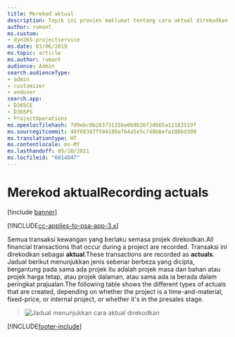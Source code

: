 ```yaml
---
title: Merekod aktual
description: Topik ini provies maklumat tentang cara aktual direkodkan.
author: rumant
ms.custom:
- dyn365-projectservice
ms.date: 03/06/2019
ms.topic: article
ms.author: rumant
audience: Admin
search.audienceType:
- admin
- customizer
- enduser
search.app:
- D365CE
- D365PS
- ProjectOperations
ms.openlocfilehash: 7d9ebc0b283731356e0b9b26f2d665a12183519f
ms.sourcegitcommit: 40f68387f594180af64a5e5c748b6efa188bd300
ms.translationtype: HT
ms.contentlocale: ms-MY
ms.lasthandoff: 05/10/2021
ms.locfileid: "6014847"
---
```

# <a name="recording-actuals"></a><span data-ttu-id="79ffa-103">Merekod aktual</span><span class="sxs-lookup"><span data-stu-id="79ffa-103">Recording actuals</span></span> 

[!include [banner](../includes/psa-now-project-operations.md)]

[!INCLUDE[cc-applies-to-psa-app-3.x](../includes/cc-applies-to-psa-app-3x.md)]

<span data-ttu-id="79ffa-104">Semua transaksi kewangan yang berlaku semasa projek direkodkan.</span><span class="sxs-lookup"><span data-stu-id="79ffa-104">All financial transactions that occur during a project are recorded.</span></span> <span data-ttu-id="79ffa-105">Transaksi ini direkodkan sebagai **aktual**.</span><span class="sxs-lookup"><span data-stu-id="79ffa-105">These transactions are recorded as **actuals**.</span></span> <span data-ttu-id="79ffa-106">Jadual berikut menunjukkan jenis sebenar berbeza yang dicipta, bergantung pada sama ada projek itu adalah projek masa dan bahan atau projek harga tetap, atau projek dalaman, atau sama ada ia berada dalam peringkat prajualan.</span><span class="sxs-lookup"><span data-stu-id="79ffa-106">The following table shows the different types of actuals that are created, depending on whether the project is a time-and-material, fixed-price, or internal project, or whether it's in the presales stage.</span></span>

> ![Jadual menunjukkan cara aktual direkodkan](media/advanced-table2.png)


[!INCLUDE[footer-include](../includes/footer-banner.md)]